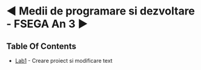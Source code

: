# ◄ Medii de programare si dezvoltare - FSEGA An 3 ►





## Table Of Contents

 - [Lab1](https://github.com/moldoveanu-iustin/.NET_FSEGA/tree/Lab1) - Creare proiect si modificare text
